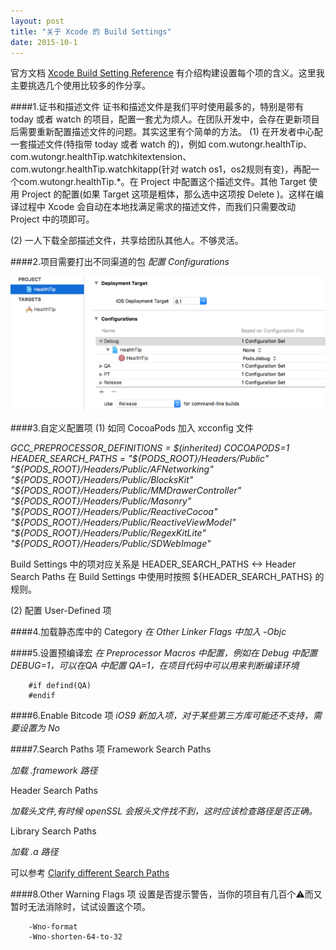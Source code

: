 ```yaml
---
layout: post
title: "关于 Xcode 的 Build Settings"
date: 2015-10-1
---
```


官方文档 [Xcode Build Setting Reference](https://developer.apple.com/library/mac/documentation/DeveloperTools/Reference/XcodeBuildSettingRef/1-Build_Setting_Reference/build_setting_ref.html#//apple_ref/doc/uid/TP40003931-CH3-SW105) 有介绍构建设置每个项的含义。这里我主要挑选几个使用比较多的作分享。

####1.证书和描述文件
证书和描述文件是我们平时使用最多的，特别是带有 today 或者 watch 的项目，配置一套尤为烦人。在团队开发中，会存在更新项目后需要重新配置描述文件的问题。其实这里有个简单的方法。
(1) 在开发者中心配一套描述文件(特指带 today 或者 watch 的)，例如 com.wutongr.healthTip、com.wutongr.healthTip.watchkitextension、com.wutongr.healthTip.watchkitapp(针对 watch os1，os2规则有变)，再配一个com.wutongr.healthTip.*。在 Project 中配置这个描述文件。其他 Target 使用 Project 的配置(如果 Target 这项是粗体，那么选中这项按 Delete )。这样在编译过程中 Xcode 会自动在本地找满足需求的描述文件，而我们只需要改动 Project 中的项即可。

(2) 一人下载全部描述文件，共享给团队其他人。不够灵活。
 
####2.项目需要打出不同渠道的包
*配置 Configurations*

![image](/assets/img/configurations.png)

####3.自定义配置项
(1) 如同 CocoaPods 加入 xcconfig 文件

*GCC_PREPROCESSOR_DEFINITIONS = $(inherited) COCOAPODS=1
HEADER_SEARCH_PATHS = "${PODS_ROOT}/Headers/Public" "${PODS_ROOT}/Headers/Public/AFNetworking" "${PODS_ROOT}/Headers/Public/BlocksKit" "${PODS_ROOT}/Headers/Public/MMDrawerController" "${PODS_ROOT}/Headers/Public/Masonry" "${PODS_ROOT}/Headers/Public/ReactiveCocoa" "${PODS_ROOT}/Headers/Public/ReactiveViewModel" "${PODS_ROOT}/Headers/Public/RegexKitLite" "${PODS_ROOT}/Headers/Public/SDWebImage"*

Build Settings 中的项对应关系是 HEADER_SEARCH_PATHS <-> Header Search Paths
在 Build Settings 中使用时按照 ${HEADER_SEARCH_PATHS} 的规则。

(2) 配置 User-Defined 项

####4.加载静态库中的 Category
*在 Other Linker Flags 中加入 -Objc*

####5.设置预编译宏
*在 Preprocessor Macros 中配置，例如在 Debug 中配置 DEBUG=1，可以在QA 中配置 QA=1，在项目代码中可以用来判断编译环境*

		#if defind(QA)
		#endif

####6.Enable Bitcode 项
*iOS9 新加入项，对于某些第三方库可能还不支持，需要设置为 No*

####7.Search Paths 项
Framework Search Paths

  *加载 .framework 路径*
  
Header Search Paths

  *加载头文件,有时候 openSSL 会报头文件找不到，这时应该检查路径是否正确。*
  
Library Search Paths

  *加载 .a 路径*
  
可以参考 [Clarify different Search Paths](http://stackoverflow.com/questions/8342982/ios-clarify-different-search-paths)

####8.Other Warning Flags 项
设置是否提示警告，当你的项目有几百个⚠️而又暂时无法消除时，试试设置这个项。

		-Wno-format
		-Wno-shorten-64-to-32
